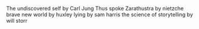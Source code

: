 The undiscovered self by Carl Jung
Thus spoke Zarathustra by nietzche
brave new world by huxley 
lying by sam harris
the science of storytelling by will storr